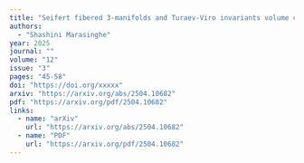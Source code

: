```yaml
---
title: "Seifert fibered 3-manifolds and Turaev-Viro invariants volume conjecture"
authors:
  - "Shashini Marasinghe"
year: 2025
journal: ""
volume: "12"
issue: "3"
pages: "45-58"
doi: "https://doi.org/xxxxx"
arxiv: "https://arxiv.org/abs/2504.10682"
pdf: "https://arxiv.org/pdf/2504.10682"
links:
  - name: "arXiv"
    url: "https://arxiv.org/abs/2504.10682"
  - name: "PDF"
    url: "https://arxiv.org/pdf/2504.10682"
---
```


